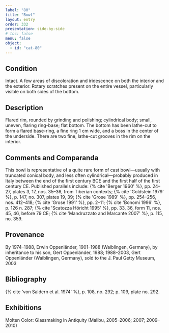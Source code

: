 ```yaml
---
label: "80"
title: "Bowl"
layout: entry
order: 332
presentation: side-by-side
# toc: false
menu: false
object:
  - id: "cat-80"
---
```


## Condition

Intact. A few areas of discoloration and iridescence on both the interior and the exterior. Rotary scratches present on the entire vessel, particularly visible on both sides of the bottom.

## Description

Flared rim, rounded by grinding and polishing; cylindrical body; small, uneven, flaring ring-base; flat bottom. The bottom has been lathe-cut to form a flared base-ring, a fine ring 1 cm wide, and a boss in the center of the underside. There are two fine, lathe-cut grooves in the rim on the interior.

## Comments and Comparanda

This bowl is representative of a quite rare form of cast bowl—usually with truncated conical body, and less often cylindrical—probably produced in Italy between the end of the first century BCE and the first half of the first century CE. Published parallels include: {% cite 'Berger 1960' %}, pp. 24–27, plates 3, 17, nos. 35–36, from Tiberian contexts; {% cite 'Goldstein 1979' %}, p. 147, no. 307, plates 19, 39; {% cite 'Grose 1989' %}, pp. 254–256, nos. 412–418; {% cite 'Grose 1991' %}, pp. 2–11; {% cite 'Bonomi 1996' %}, p. 126 n. 287; {% cite 'Scatozza Höricht 1995' %}, pp. 33, 36, form 11, nos. 45, 46, before 79 CE; {% cite 'Mandruzzato and Marcante 2007' %}, p. 115, no. 359.

## Provenance

By 1974–1988, Erwin Oppenländer, 1901–1988 (Waiblingen, Germany), by inheritance to his son, Gert Oppenländer, 1988; 1988–2003, Gert Oppenländer (Waiblingen, Germany), sold to the J. Paul Getty Museum, 2003

## Bibliography

{% cite 'von Saldern et al. 1974' %}, p. 108, no. 292; p. 109, plate no. 292.

## Exhibitions

Molten Color: Glassmaking in Antiquity (Malibu, 2005–2006; 2007; 2009–2010)
